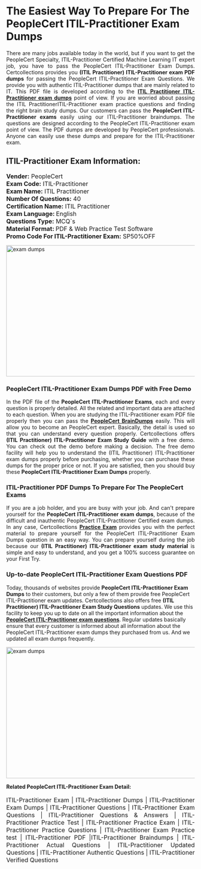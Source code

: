 <h1>The Easiest Way To Prepare For The PeopleCert ITIL-Practitioner Exam Dumps</h1> <p style="text-align:justify">There are many jobs available today in the world, but if you want to get the PeopleCert Specialty, ITIL-Practitioner Certified Machine Learning IT expert job, you have to pass the PeopleCert ITIL-Practitioner Exam Dumps. Certcollections provides you <strong>(ITIL Practitioner) ITIL-Practitioner exam PDF dumps</strong> for passing the PeopleCert ITIL-Practitioner Exam Questions. We provide you with authentic ITIL-Practitioner dumps that are mainly related to IT. This PDF file is developed according to the <a href="https://www.certsofficial.com/peoplecert/itil-practitioner-questions"><strong>ITIL Practitioner ITIL-Practitioner exam dumps</strong></a> point of view. If you are worried about passing the ITIL PractitionerITIL-Practitioner exam practice questions and finding the right brain study dumps. Our customers can pass the <strong>PeopleCert ITIL-Practitioner exams </strong>easily using our ITIL-Practitioner braindumps. The questions are designed according to the PeopleCert ITIL-Practitioner exam point of view. The PDF dumps are developed by PeopleCert professionals. Anyone can easily use these dumps and prepare for the ITIL-Practitioner exam.</p> <h2><strong>ITIL-Practitioner Exam Information:</strong></h2> <p><span style="font-size:16px"><strong>Vender:</strong> PeopleCert<br /> <strong>Exam Code:</strong> ITIL-Practitioner<br /> <strong>Exam Name:</strong> ITIL Practitioner<br /> <strong>Number Of Questions:</strong> 40<br /> <strong>Certification Name:</strong> ITIL Practitioner<br /> <strong>Exam Language: </strong>English<br /> <strong>Questions Type:</strong> MCQ`s<br /> <strong>Material Format: </strong>PDF & Web Practice Test Software<br /> <strong>Promo Code For ITIL-Practitioner Exam:</strong> SP50%OFF</span></p> <p><a href="https://www.certsofficial.com/peoplecert/itil-practitioner-questions" rel="no-follow"><img alt="exam dumps" src="https://www.certcollections.com/uploads/content/certsofficial.jpg" style="height:350px; width:750px" /></a></p> <h3><strong>PeopleCert ITIL-Practitioner Exam Dumps PDF with Free Demo</strong></h3> <p style="text-align:justify">In the PDF file of the <strong>PeopleCert ITIL-Practitioner Exams</strong>, each and every question is properly detailed. All the related and important data are attached to each question. When you are studying the ITIL-Practitioner exam PDF file properly then you can pass the <a href="https://www.certsofficial.com/peoplecert-dumps"><strong>PeopleCert BrainDumps</strong></a> easily. This will allow you to become an PeopleCert expert. Basically, the detail is used so that you can understand every question properly. Certcollections offers <strong>(ITIL Practitioner) ITIL-Practitioner Exam Study Guide</strong> with a free demo. You can check out the demo before making a decision. The free demo facility will help you to understand the (ITIL Practitioner) ITIL-Practitioner exam dumps properly before purchasing, whether you can purchase these dumps for the proper price or not. If you are satisfied, then you should buy these <strong>PeopleCert ITIL-Practitioner Exam Dumps</strong> properly.</p> <h3><strong>ITIL-Practitioner PDF Dumps To Prepare For The PeopleCert Exams</strong></h3> <p style="text-align:justify">If you are a job holder, and you are busy with your job. And can't prepare yourself for the <strong>PeopleCert ITIL-Practitioner exam dumps</strong>, because of the difficult and inauthentic PeopleCert ITIL-Practitioner Certified exam dumps. In any case, Certcollections <strong><a href="https://www.certsofficial.com/">Practice Exam</a></strong> provides you with the perfect material to prepare yourself for the PeopleCert ITIL-Practitioner Exam Dumps question in an easy way. You can prepare yourself during the job because our <strong>(ITIL Practitioner) ITIL-Practitioner exam study material</strong> is simple and easy to understand, and you get a 100% success guarantee on your First Try.</p> <h3><strong>Up-to-date PeopleCert ITIL-Practitioner Exam Questions PDF</strong></h3> <p>Today, thousands of websites provide <strong>PeopleCert ITIL-Practitioner Exam Dumps</strong> to their customers, but only a few of them provide free PeopleCert ITIL-Practitioner exam updates. Certcollections also offers free <strong>(ITIL Practitioner) ITIL-Practitioner Exam Study Questions</strong> updates. We use this facility to keep you up to date on all the important information about the <a href="https://www.certsofficial.com/peoplecert/itil-practitioner-questions"><strong>PeopleCert ITIL-Practitioner exam questions</strong></a>. Regular updates basically ensure that every customer is informed about all information about the PeopleCert ITIL-Practitioner exam dumps they purchased from us. And we updated all exam dumps frequently.</p> <p><a href="https://www.certsofficial.com/peoplecert/itil-practitioner-questions"><img alt="exam dumps " src="https://www.certcollections.com/uploads/content/certsofficial2.jpg" style="height:350px; width:750px" /></a></p> <p style="text-align:justify"><span style="font-size:14px"><strong>Related PeopleCert ITIL-Practitioner Exam Detail:</strong></span><br /> <br /> <span style="font-size:16px">ITIL-Practitioner Exam | ITIL-Practitioner Dumps | ITIL-Practitioner Exam Dumps | ITIL-Practitioner Questions | ITIL-Practitioner Exam Questions | ITIL-Practitioner Questions & Answers | ITIL-Practitioner Practice Test | ITIL-Practitioner Practice Exam | ITIL-Practitioner Practice Questions | ITIL-Practitioner Exam Practice test | ITIL-Practitioner PDF |ITIL-Practitioner Braindumps | ITIL-Practitioner Actual Questions | ITIL-Practitioner Updated Questions | ITIL-Practitioner Authentic Questions | ITIL-Practitioner Verified Questions</span></p>
